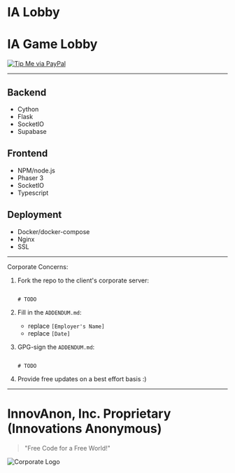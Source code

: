 # IA Lobby
IA Game Lobby
==========

[![Tip Me via PayPal](https://img.shields.io/badge/paypal-donate-FF1100.svg?logo=paypal&logoColor=FF1133&style=plastic)](https://www.paypal.me/InnovAnon)

----------

## Backend

- Cython
- Flask
- SocketIO
- Supabase

## Frontend

- NPM/node.js
- Phaser 3
- SocketIO
- Typescript

## Deployment

- Docker/docker-compose
- Nginx
- SSL

----------

Corporate Concerns:

1) Fork the repo to the client's corporate server:

   ```/bin/bash

   # TODO

   ```

2) Fill in the `ADDENDUM.md`:
   - replace `[Employer's Name]`
   - replace `[Date]`

3) GPG-sign the `ADDENDUM.md`:

   ```/bin/bash

   # TODO

   ```

4) Provide free updates on a best effort basis :)

----------

# InnovAnon, Inc. Proprietary (Innovations Anonymous)
> "Free Code for a Free World!"

![Corporate Logo](https://innovanon-inc.github.io/assets/images/logo.gif)
